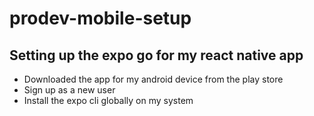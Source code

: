 # prodev-mobile-setup

## Setting up the expo go for my react native app

- Downloaded the app for my android device from the play store
- Sign up as a new user
- Install the expo cli globally on my system
